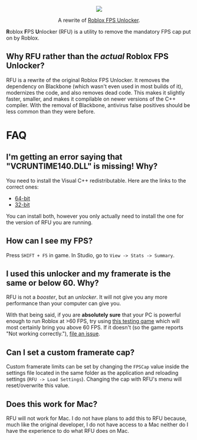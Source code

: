 <p align="center">
  <img src="https://raw.githubusercontent.com/LewisTehMinerz/RFU/master/repository-banner.png">
</p>
<p align="center">
  A rewrite of <a href="https://github.com/axstin/rbxfpsunlocker">Roblox FPS Unlocker</a>.
</p>

**R**oblox **F**PS **U**nlocker (RFU) is a utility to remove the mandatory FPS cap put on by Roblox.

## Why RFU rather than the *actual* Roblox FPS Unlocker?
RFU is a rewrite of the original Roblox FPS Unlocker. It removes the dependency on Blackbone (which wasn't even used in most builds of it),
modernizes the code, and also removes dead code. This makes it slightly faster, smaller, and makes it compilable on newer versions of the
C++ compiler. With the removal of Blackbone, antivirus false positives should be less common than they were before.

# FAQ
## I'm getting an error saying that "VCRUNTIME140.DLL" is missing! Why?
You need to install the Visual C++ redistributable. Here are the links to the correct ones:
* [64-bit](https://aka.ms/vs/16/release/vc_redist.x64.exe)
* [32-bit](https://aka.ms/vs/16/release/vc_redist.x86.exe)

You can install both, however you only actually need to install the one for the version of RFU you are running.

## How can I see my FPS?
Press `SHIFT + F5` in game. In Studio, go to `View -> Stats -> Summary`.

## I used this unlocker and my framerate is the same or below 60. Why?
RFU is not a *booster*, but an *unlocker*. It will not give you any more performance than your computer can give you.

With that being said, if you are **absolutely sure** that your PC is powerful enough to run Roblox at >60 FPS, try using
[this testing game](https://www.roblox.com/games/5885482504/-) which will most certainly bring you above 60 FPS. If it doesn't (so the game
reports "Not working correctly."), [file an issue](https://github.com/LewisTehMinerz/RFU/issues).

## Can I set a custom framerate cap?
Custom framerate limits can be set by changing the `FPSCap` value inside the settings file located in the same folder as the application
and reloading settings (`RFU -> Load Settings`). Changing the cap with RFU's menu will reset/overwrite this value.

## Does this work for Mac?
RFU will not work for Mac. I do not have plans to add this to RFU because, much like the original developer, I do not have access to a Mac
neither do I have the experience to do what RFU does on Mac.